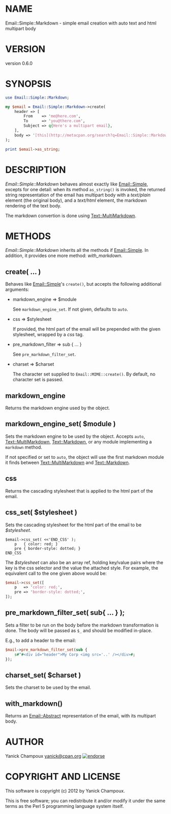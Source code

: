 # NAME

Email::Simple::Markdown - simple email creation with auto text and html multipart body

# VERSION

version 0.6.0

# SYNOPSIS

```perl
use Email::Simple::Markdown;

my $email = Email::Simple::Markdown->create(
    header => [
        From    => 'me@here.com',
        To      => 'you@there.com',
        Subject => q{Here's a multipart email},
    ],
    body => '[this](http://metacpan.org/search?q=Email::Simple::Markdown) is *amazing*',
);

print $email->as_string;
```

# DESCRIPTION

_Email::Simple::Markdown_ behaves almost exactly like [Email::Simple](https://metacpan.org/pod/Email::Simple),
excepts for one detail: when its method `as_string()` is invoked, the
returned string representation of the email has multipart body with a 
_text/plain_ element (the original body), and a _text/html_ element,
the markdown rendering of the text body.

The markdown convertion is done using [Text::MultiMarkdown](https://metacpan.org/pod/Text::MultiMarkdown).

# METHODS

_Email::Simple::Markdown_ inherits all the methods if [Email::Simple](https://metacpan.org/pod/Email::Simple). 
In addition, it provides one more method: _with\_markdown_.

## create( ... ) 

Behaves like [Email::Simple](https://metacpan.org/pod/Email::Simple)'s `create()`, but accepts the following
additional arguments:

- markdown\_engine => $module

    See `markdown_engine_set`. If not given, defaults to `auto`.

- css => $stylesheet

    If provided, the html part of the email will be prepended with the given
    stylesheet, wrapped by a _css_ tag.

- pre\_markdown\_filter => sub { ... }

    See `pre_markdown_filter_set`.

- charset => $charset

    The character set supplied to `Email::MIME::create()`. By default, no character set 
    is passed.

## markdown\_engine

Returns the markdown engine used by the object.

## markdown\_engine\_set( $module )

Sets the markdown engine to be used by the object. 
Accepts `auto`, [Text::MultiMarkdown](https://metacpan.org/pod/Text::MultiMarkdown), [Text::Markdown](https://metacpan.org/pod/Text::Markdown), or any module
implementing a `markdown` method.

If not specified or set to `auto`, the object will use the first markdown module it finds
between [Text::MultiMarkdown](https://metacpan.org/pod/Text::MultiMarkdown) and [Text::Markdown](https://metacpan.org/pod/Text::Markdown).

## css

Returns the cascading stylesheet that is applied to the html part of the
email.

## css\_set( $stylesheet )

Sets the cascading stylesheet for the html part of the email to be
_$stylesheet_.  

```
$email->css_set( <<'END_CSS' );
    p   { color: red; }
    pre { border-style: dotted; }
END_CSS
```

The _$stylesheet_ can also be an array ref, holding key/value pairs where
the key is the css selector and the value the attached style. For example, 
the equivalent call to the one given above would be:

```perl
$email->css_set([
    p   => 'color: red;',
    pre => 'border-style: dotted;',
]);
```

## pre\_markdown\_filter\_set( sub{ ... } );

Sets a filter to be run on the body before the markdown transformation is
done. The body will be passed as `$_` and should be modified in-place.

E.g., to add a header to the email:

```perl
$mail->pre_markdown_filter_set(sub {
    s#^#<div id="header">My Corp <img src='..' /></div>#;
});
```

## charset\_set( $charset )

Sets the charset to be used by the email.

## with\_markdown()

Returns an [Email::Abstract](https://metacpan.org/pod/Email::Abstract) representation of the email, with 
its multipart body.

# AUTHOR

Yanick Champoux <yanick@cpan.org> [![endorse](http://api.coderwall.com/yanick/endorsecount.png)](http://coderwall.com/yanick)

# COPYRIGHT AND LICENSE

This software is copyright (c) 2012 by Yanick Champoux.

This is free software; you can redistribute it and/or modify it under
the same terms as the Perl 5 programming language system itself.
